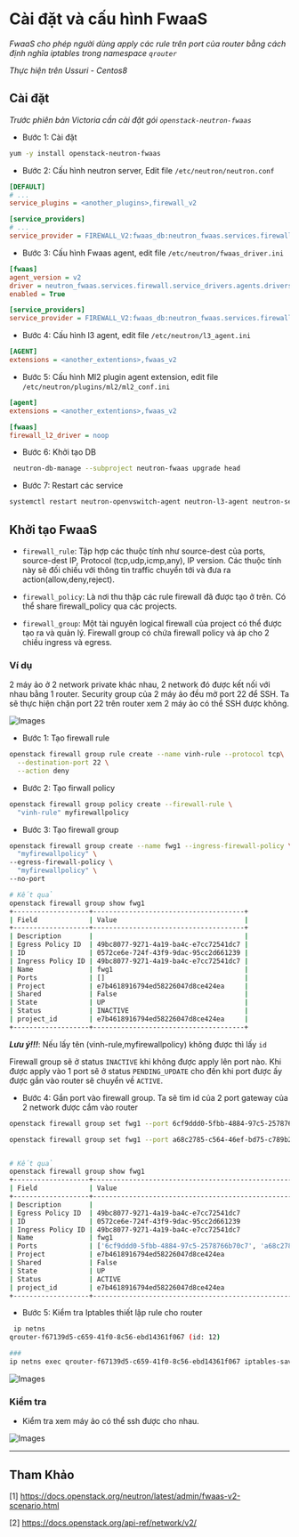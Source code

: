 # Cài đặt và cấu hình FwaaS

*FwaaS cho phép người dùng apply các rule trên port của router bằng cách định nghĩa iptables trong namespace `qrouter`*

*Thực hiện trên Ussuri - Centos8*


## Cài đặt 

*Trước phiên bản Victoria cần cài đặt gói `openstack-neutron-fwaas`*

- Bước 1: Cài đặt
```sh
yum -y install openstack-neutron-fwaas
```

- Bước 2: Cấu hình neutron server, Edit file `/etc/neutron/neutron.conf`
```ini
[DEFAULT]
# ...
service_plugins = <another_plugins>,firewall_v2

[service_providers]
# ...
service_provider = FIREWALL_V2:fwaas_db:neutron_fwaas.services.firewall.service_drivers.agents.agents.FirewallAgentDriver:default
```

- Bước 3: Cấu hình Fwaas agent, edit file `/etc/neutron/fwaas_driver.ini`
```ini
[fwaas]
agent_version = v2
driver = neutron_fwaas.services.firewall.service_drivers.agents.drivers.linux.iptables_fwaas_v2.IptablesFwaasDriver
enabled = True

[service_providers]
service_provider = FIREWALL_V2:fwaas_db:neutron_fwaas.services.firewall.service_drivers.agents.agents.FirewallAgentDriver:default
```

- Bước 4: Cấu hình l3 agent, edit file `/etc/neutron/l3_agent.ini`

```ini
[AGENT]
extensions = <another_extentions>,fwaas_v2
```

- Bước 5: Cấu hình Ml2 plugin agent extension, edit file `/etc/neutron/plugins/ml2/ml2_conf.ini`
```ini
[agent]
extensions = <another_extentions>,fwaas_v2

[fwaas]
firewall_l2_driver = noop
```

- Bước 6: Khởi tạo DB
```sh
 neutron-db-manage --subproject neutron-fwaas upgrade head
```

- Bước 7: Restart các service 
```sh
systemctl restart neutron-openvswitch-agent neutron-l3-agent neutron-server
```



## Khởi tạo FwaaS

- `firewall_rule`: Tập hợp các thuộc tính như source-dest của ports, source-dest IP, Protocol (tcp,udp,icmp,any), IP version. Các thuộc tính này sẽ đối chiếu với thông tin traffic chuyển tới và đưa ra action(allow,deny,reject).

- `firewall_policy`: Là nơi thu thập các rule firewall đã được tạo ở trên. Có thể share firewall_policy qua các projects. 

- `firewall_group`: Một tài nguyên logical firewall của project có thể được tạo ra và quản lý. Firewall group có chứa firewall policy và áp cho 2 chiều ingress và egress.


### Ví dụ
2 máy ảo ở 2 network private khác nhau, 2 network đó được kết nối với nhau bằng 1 router. Security group của 2 máy ảo đều mở port 22 để SSH. Ta sẽ thực hiện chặn port 22 trên router xem 2 máy ảo có thể SSH được không.

![Images](../images/fwaasdemo01.png)

- Bước 1: Tạo firewall rule
```sh
openstack firewall group rule create --name vinh-rule --protocol tcp\
  --destination-port 22 \
  --action deny
```

- Bước 2: Tạo firwall policy
```sh
openstack firewall group policy create --firewall-rule \
  "vinh-rule" myfirewallpolicy
```
- Bước 3: Tạo firewall group 
```sh
openstack firewall group create --name fwg1 --ingress-firewall-policy \
  "myfirewallpolicy" \
--egress-firewall-policy \
  "myfirewallpolicy" \
--no-port

# Kết quả
openstack firewall group show fwg1
+-------------------+--------------------------------------+
| Field             | Value                                |
+-------------------+--------------------------------------+
| Description       |                                      |
| Egress Policy ID  | 49bc8077-9271-4a19-ba4c-e7cc72541dc7 |
| ID                | 0572ce6e-724f-43f9-9dac-95cc2d661239 |
| Ingress Policy ID | 49bc8077-9271-4a19-ba4c-e7cc72541dc7 |
| Name              | fwg1                                 |
| Ports             | []                                   |
| Project           | e7b4618916794ed58226047d8ce424ea     |
| Shared            | False                                |
| State             | UP                                   |
| Status            | INACTIVE                             |
| project_id        | e7b4618916794ed58226047d8ce424ea     |
+-------------------+--------------------------------------+
```

***Lưu ý!!!***: Nếu lấy tên (vinh-rule,myfirewallpolicy) không được thì lấy `id`

Firewall group sẽ ở status `INACTIVE` khi không được apply lên port nào. Khi được apply vào 1 port sẽ ở status `PENDING_UPDATE` cho đến khi port được ấy được gắn vào router sẽ chuyển về `ACTIVE`.


- Bước 4: Gắn port vào firewall group. Ta sẽ tìm id của 2 port gateway của 2 network được cắm vào router

```sh
openstack firewall group set fwg1 --port 6cf9ddd0-5fbb-4884-97c5-2578766b70c7

openstack firewall group set fwg1 --port a68c2785-c564-46ef-bd75-c789b22d24c5


# Kết quả
openstack firewall group show fwg1
+-------------------+----------------------------------------------------------------------------------+
| Field             | Value                                                                            |
+-------------------+----------------------------------------------------------------------------------+
| Description       |                                                                                  |
| Egress Policy ID  | 49bc8077-9271-4a19-ba4c-e7cc72541dc7                                             |
| ID                | 0572ce6e-724f-43f9-9dac-95cc2d661239                                             |
| Ingress Policy ID | 49bc8077-9271-4a19-ba4c-e7cc72541dc7                                             |
| Name              | fwg1                                                                             |
| Ports             | ['6cf9ddd0-5fbb-4884-97c5-2578766b70c7', 'a68c2785-c564-46ef-bd75-c789b22d24c5'] |
| Project           | e7b4618916794ed58226047d8ce424ea                                                 |
| Shared            | False                                                                            |
| State             | UP                                                                               |
| Status            | ACTIVE                                                                           |
| project_id        | e7b4618916794ed58226047d8ce424ea                                                 |
+-------------------+----------------------------------------------------------------------------------+
```

- Bước 5: Kiểm tra Iptables thiết lập rule cho router
```sh
 ip netns
qrouter-f67139d5-c659-41f0-8c56-ebd14361f067 (id: 12)

###
ip netns exec qrouter-f67139d5-c659-41f0-8c56-ebd14361f067 iptables-save
```
![Images](../images/fwaasdemo02.png)

### Kiểm tra

- Kiểm tra xem máy ảo có thể ssh được cho nhau.

![Images](../images/fwaasdemo03.png)

---
## Tham Khảo
[1] https://docs.openstack.org/neutron/latest/admin/fwaas-v2-scenario.html

[2] https://docs.openstack.org/api-ref/network/v2/
